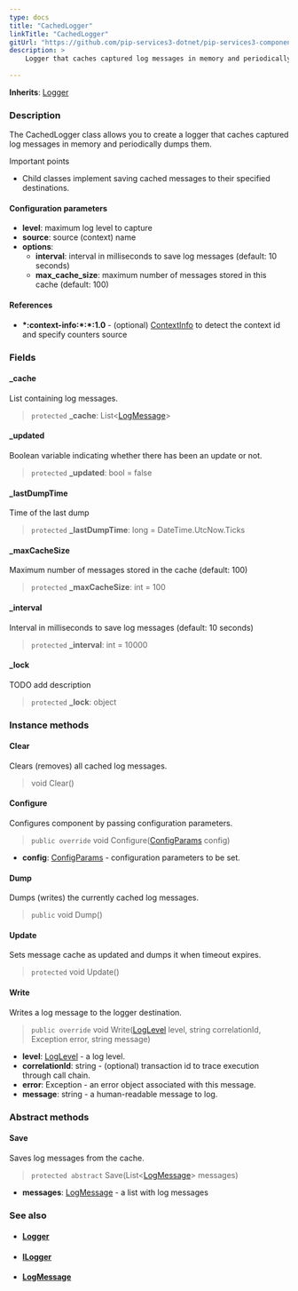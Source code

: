 ```yaml
---
type: docs
title: "CachedLogger"
linkTitle: "CachedLogger"
gitUrl: "https://github.com/pip-services3-dotnet/pip-services3-components-dotnet"
description: >
    Logger that caches captured log messages in memory and periodically dumps them.
   
---
```


**Inherits**: [Logger](../logger)

### Description

The CachedLogger class allows you to create a logger that caches captured log messages in memory and periodically dumps them.

Important points

- Child classes implement saving cached messages to their specified destinations.

#### Configuration parameters

- **level**: maximum log level to capture
- **source**: source (context) name
- **options**:
    - **interval**: interval in milliseconds to save log messages (default: 10 seconds)
    - **max_cache_size**: maximum number of messages stored in this cache (default: 100)

#### References
- **\*:context-info:\*:\*:1.0** - (optional) [ContextInfo](../../info/context_info) to detect the context id and specify counters source

### Fields

<span class="hide-title-link">

#### _cache
List containing log messages.
> `protected` **_cache**: List<[LogMessage](../log_message)>

#### _updated
Boolean variable indicating whether there has been an update or not.
> `protected` **_updated**: bool = false

#### _lastDumpTime
Time of the last dump
> `protected` **_lastDumpTime**: long = DateTime.UtcNow.Ticks

#### _maxCacheSize
Maximum number of messages stored in the cache (default: 100)
> `protected` **_maxCacheSize**: int = 100

#### _interval
Interval in milliseconds to save log messages (default: 10 seconds)
> `protected` **_interval**: int = 10000

#### _lock
TODO add description
> `protected` **_lock**: object

</span>


### Instance methods

#### Clear
Clears (removes) all cached log messages.

> void Clear()

#### Configure
Configures component by passing configuration parameters.

> `public override` void Configure([ConfigParams](../../../commons/config/config_params) config)

- **config**: [ConfigParams](../../../commons/config/config_params) - configuration parameters to be set.

#### Dump
Dumps (writes) the currently cached log messages.

> `public` void Dump()

#### Update
Sets message cache as updated and dumps it when timeout expires.

> `protected` void Update()


#### Write
Writes a log message to the logger destination.

> `public override` void Write([LogLevel](../../log/log_level) level, string correlationId, Exception error, string message)

- **level**: [LogLevel](../../log/log_level) - a log level.
- **correlationId**: string - (optional) transaction id to trace execution through call chain.
- **error**: Exception - an error object associated with this message.
- **message**: string - a human-readable message to log.

### Abstract methods

#### Save
Saves log messages from the cache.

> `protected abstract` Save(List<[LogMessage](../log_message)> messages)

- **messages**: [LogMessage](../log_message) - a list with log messages



### See also
- #### [Logger](../logger)
- #### [ILogger](../ilogger)
- #### [LogMessage](../log_message)
